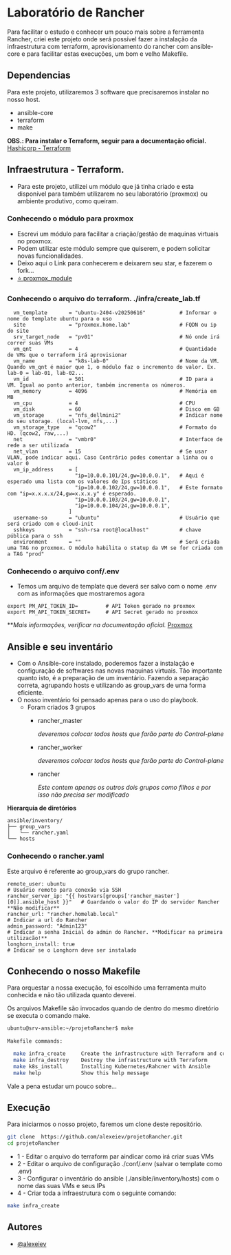 # Laboratório de Rancher

Para facilitar o estudo e conhecer um pouco mais sobre a ferramenta Rancher, criei este projeto onde será possível fazer a instalação da infraestrutura com terraform, aprovisionamento do rancher com ansible-core e para facilitar estas execuções, um bom e velho Makefile.

## Dependencias
Para este projeto, utilizaremos 3 software que precisaremos instalar no nosso host.
* ansible-core
* terraform
* make

**OBS.: Para instalar o Terraform, seguir para a documentação oficial.** [Hashicorp - Terraform](https://developer.hashicorp.com/terraform/tutorials/aws-get-started/install-cli)


## Infraestrutura - Terraform.

  * Para este projeto, utilizei um módulo que já tinha criado e esta disponível para também utilizarem no seu laboratório (proxmox) ou ambiente produtivo, como queiram.

### Conhecendo o módulo para proxmox
 * Escrevi um módulo para facilitar a criação/gestão de maquinas virtuais no proxmox.
 * Podem utilizar este módulo sempre que quiserem, e podem solicitar novas funcionalidades.
 * Deixo aqui o Link para conhecerem e deixarem seu star, e fazerem o fork...
 * [ ⭐ proxmox_module](https://github.com/alexeiev/proxmox_module)


### Conhecendo o arquivo do terraform. ./infra/create_lab.tf

```text
  vm_template       = "ubuntu-2404-v20250616"           # Informar o nome do template ubuntu para o uso
  site              = "proxmox.home.lab"                # FQDN ou ip do site
  srv_target_node   = "pv01"                            # Nó onde irá correr suas VMs
  vm_qnt            = 4                                 # Quantidade de VMs que o terraform irá aprovisionar
  vm_name           = "k8s-lab-0"                       # Nome da VM. Quando vm_qnt é maior que 1, o módulo faz o incremento do valor. Ex. lab-0 = lab-01, lab-02...
  vm_id             = 501                               # ID para a VM. Igual ao ponto anterior, também incrementa os números.
  vm_memory         = 4096                              # Memória em MB
  vm_cpu            = 4                                 # CPU
  vm_disk           = 60                                # Disco em GB
  vm_storage        = "nfs_dellmini2"                   # Indicar nome do seu storage. (local-lvm, nfs,...)
  vm_storage_type   = "qcow2"                           # Formato do HD. (qcow2, raw,...)
  net               = "vmbr0"                           # Interface de rede a ser utilizada
  net_vlan          = 15                                # Se usar VLAN, pode indicar aqui. Caso Contrário podes comentar a linha ou o valor 0
  vm_ip_address     = [                       
                      "ip=10.0.0.101/24,gw=10.0.0.1",   # Aqui é esperado uma lista com os valores de Ips státicos
                      "ip=10.0.0.102/24,gw=10.0.0.1",   # Este formato com "ip=x.x.x.x/24,gw=x.x.x.y" é esperado.
                      "ip=10.0.0.103/24,gw=10.0.0.1", 
                      "ip=10.0.0.104/24,gw=10.0.0.1",
                    ]
  username-so       = "ubuntu"                          # Usuário que será criado com o cloud-init
  sshkeys           = "ssh-rsa root@localhost"          # chave pública para o ssh
  environment       = ""                                # Será criada uma TAG no proxmox. O módulo habilita o statup da VM se for criada com a TAG "prod"
```

### Conhecendo o arquivo conf/.env
* Temos um arquivo de template que deverá ser salvo com o nome .env com as informações que mostraremos agora
```text
export PM_API_TOKEN_ID=         # API Token gerado no proxmox
export PM_API_TOKEN_SECRET=     # API Secret gerado no proxmox
```

***Mais informações, verificar na documentação oficial.* [Proxmox](https://pve.proxmox.com/pve-docs/pve-admin-guide.html#pveum_tokens)

## Ansible e seu inventário
* Com o Ansible-core instalado, poderemos fazer a instalação e configuração de softwares nas novas maquinas virtuais.
Tão importante quanto isto, é a preparação de um inventário. Fazendo a separação correta, agrupando hosts e utilizando as group_vars de uma forma eficiente.
* O nosso inventário foi pensado apenas para o uso do playbook.
  * Foram criados 3 grupos
    - rancher_master

      *deveremos colocar todos hosts que farão parte do Control-plane*
    - rancher_worker

      *deveremos colocar todos hosts que farão parte do Control-plane*

    - rancher

      *Este contem apenas os outros dois grupos como filhos e por isso não precisa ser modificado*

**Hierarquia de diretórios**
```text
ansible/inventory/
├── group_vars
│   └── rancher.yaml
└── hosts
```
### Conhecendo o rancher.yaml
Este arquivo é referente ao group_vars do grupo rancher.

```text
remote_user: ubuntu                                                             # Usuário remoto para conexão via SSH
rancher_server_ip: "{{ hostvars[groups['rancher_master'][0]].ansible_host }}"   # Guardando o valor do IP do servidor Rancher **Não modificar**
rancher_url: "rancher.homelab.local"                                            # Indicar a url do Rancher
admin_password: "Admin123"                                                      # Indicar a senha Inicial do admin do Rancher. **Modificar na primeira utilizacão!**
longhorn_install: true                                                          # Indicar se o Longhorn deve ser instalado
```

## Conhecendo o nosso Makefile
Para orquestar a nossa execução, foi escolhido uma ferramenta muito conhecida e não tão utilizada quanto deverei.

Os arquivos Makefile são invocados quando de dentro do mesmo diretório se executa o comando make.

```bash
ubuntu@srv-ansible:~/projetoRancher$ make
 
Makefile commands:

  make infra_create     Create the infrastructure with Terraform and configure Rancher with Ansible
  make infra_destroy    Destroy the infrastructure with Terraform
  make k8s_install      Installing Kubernetes/Rahcner with Ansible
  make help             Show this help message

```

Vale a pena estudar um pouco sobre...

## Execução
Para iniciarmos o nosso projeto, faremos um clone deste repositório.

```bash
git clone  https://github.com/alexeiev/projetoRancher.git
cd projetoRancher
```
* 1 - Editar o arquivo do terraform par aindicar como irá criar suas VMs
* 2 - Editar o arquivo de configuração ./conf/.env (salvar o template como .env)
* 3 - Configurar o inventário do ansible (./ansible/inventory/hosts) com o nome das suas VMs e seus IPs
* 4 - Criar toda a infraestrutura com o seguinte comando:

```bash
make infra_create
```




## Autores

- [@alexeiev](https://www.github.com/alexeiev)
